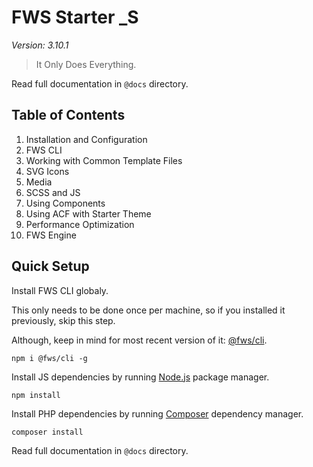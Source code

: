 # FWS Starter _S
*Version: 3.10.1*

> It Only Does Everything.

Read full documentation in `@docs` directory.

## Table of Contents

1. Installation and Configuration
2. FWS CLI
3. Working with Common Template Files
4. SVG Icons
5. Media
6. SCSS and JS
7. Using Components
8. Using ACF with Starter Theme
9. Performance Optimization
10. FWS Engine

## Quick Setup

Install FWS CLI globaly.

This only needs to be done once per machine, so if you installed it previously, skip this step.

Although, keep in mind for most recent version of it: [@fws/cli](https://www.npmjs.com/package/@fws/cli).

    npm i @fws/cli -g

Install JS dependencies by running [Node.js](https://nodejs.org/en/) package manager.

    npm install

Install PHP dependencies by running [Composer](https://getcomposer.org/doc/00-intro.md) dependency manager.

    composer install

Read full documentation in `@docs` directory.
